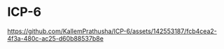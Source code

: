 # ICP-6


https://github.com/KallemPrathusha/ICP-6/assets/142553187/fcb4cea2-4f3a-480c-ac25-d60b88537b8e

